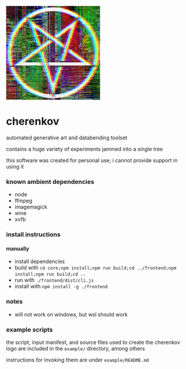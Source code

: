 <img src="example/logo.png" width="256"/>

# cherenkov

automated generative art and databending toolset

contains a huge variety of experiments jammed into a single tree

this software was created for personal use; i cannot provide support in using it

### known ambient dependencies

- node
- ffmpeg
- imagemagick
- wine
- xvfb

### install instructions

#### manually

- install dependencies
- build with `cd core;npm install;npm run build;cd ../frontend;npm install;npm run build;cd ..`
- run with `./frontend/dist/cli.js`
- install with `npm install -g ./frontend`

### notes

- will not work on windows, but wsl should work

### example scripts

the script, input manifest, and source files used to create the cherenkov logo are included in the `example/` directory, among others

instructions for invoking them are under `example/README.md`